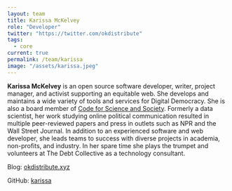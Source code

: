 ```yaml
---
layout: team
title: Karissa McKelvey
role: "Developer"
twitter: "https://twitter.com/okdistribute"
tags:
  - core
current: true
permalink: /team/karissa
image: "/assets/karissa.jpeg"
---
```


**Karissa McKelvey** is an open source software developer, writer, project manager, and activist supporting an equitable web. She develops and maintains a wide variety of tools and services for Digital Democracy. She is also a board member of [Code for Science and Society](https://codeforscience.org). Formerly a data scientist, her work studying online political communication resulted in multiple peer-reviewed papers and press in outlets such as NPR and the Wall Street Journal. In addition to an experienced software and web developer, she leads teams to success with diverse projects in academia, non-profits, and industry. In her spare time she plays the trumpet and volunteers at The Debt Collective as a technology consultant.

Blog: [okdistribute.xyz](http://okdistribute.xyz)

GitHub: [karissa](https://github.com/karissa)
